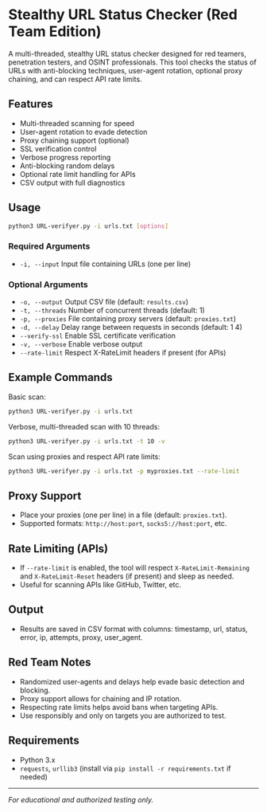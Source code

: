 # Stealthy URL Status Checker (Red Team Edition)

A multi-threaded, stealthy URL status checker designed for red teamers, penetration testers, and OSINT professionals. This tool checks the status of URLs with anti-blocking techniques, user-agent rotation, optional proxy chaining, and can respect API rate limits.

## Features
- Multi-threaded scanning for speed
- User-agent rotation to evade detection
- Proxy chaining support (optional)
- SSL verification control
- Verbose progress reporting
- Anti-blocking random delays
- Optional rate limit handling for APIs
- CSV output with full diagnostics

## Usage

```sh
python3 URL-verifyer.py -i urls.txt [options]
```

### Required Arguments
- `-i, --input`   Input file containing URLs (one per line)

### Optional Arguments
- `-o, --output`      Output CSV file (default: `results.csv`)
- `-t, --threads`     Number of concurrent threads (default: 1)
- `-p, --proxies`     File containing proxy servers (default: `proxies.txt`)
- `-d, --delay`       Delay range between requests in seconds (default: 1 4)
- `--verify-ssl`      Enable SSL certificate verification
- `-v, --verbose`     Enable verbose output
- `--rate-limit`      Respect X-RateLimit headers if present (for APIs)

## Example Commands

Basic scan:
```sh
python3 URL-verifyer.py -i urls.txt
```

Verbose, multi-threaded scan with 10 threads:
```sh
python3 URL-verifyer.py -i urls.txt -t 10 -v
```

Scan using proxies and respect API rate limits:
```sh
python3 URL-verifyer.py -i urls.txt -p myproxies.txt --rate-limit
```

## Proxy Support
- Place your proxies (one per line) in a file (default: `proxies.txt`).
- Supported formats: `http://host:port`, `socks5://host:port`, etc.

## Rate Limiting (APIs)
- If `--rate-limit` is enabled, the tool will respect `X-RateLimit-Remaining` and `X-RateLimit-Reset` headers (if present) and sleep as needed.
- Useful for scanning APIs like GitHub, Twitter, etc.

## Output
- Results are saved in CSV format with columns: timestamp, url, status, error, ip, attempts, proxy, user_agent.

## Red Team Notes
- Randomized user-agents and delays help evade basic detection and blocking.
- Proxy support allows for chaining and IP rotation.
- Respecting rate limits helps avoid bans when targeting APIs.
- Use responsibly and only on targets you are authorized to test.

## Requirements
- Python 3.x
- `requests`, `urllib3` (install via `pip install -r requirements.txt` if needed)

---

*For educational and authorized testing only.* 